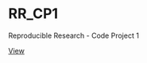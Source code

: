 # RR_CP1

Reproducible Research - Code Project 1

[View](https://rawgit.com/espaciomore/RR_CP1/master/PersonalMovementAnalysis.html)
